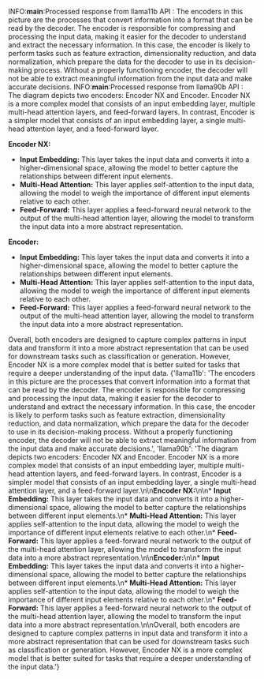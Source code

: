 INFO:__main__:Processed response from llama11b API : The encoders in this picture are the processes that convert information into a format that can be read by the decoder. The encoder is responsible for compressing and processing the input data, making it easier for the decoder to understand and extract the necessary information. In this case, the encoder is likely to perform tasks such as feature extraction, dimensionality reduction, and data normalization, which prepare the data for the decoder to use in its decision-making process. Without a properly functioning encoder, the decoder will not be able to extract meaningful information from the input data and make accurate decisions.
INFO:__main__:Processed response from llama90b API : The diagram depicts two encoders: Encoder NX and Encoder. Encoder NX is a more complex model that consists of an input embedding layer, multiple multi-head attention layers, and feed-forward layers. In contrast, Encoder is a simpler model that consists of an input embedding layer, a single multi-head attention layer, and a feed-forward layer.

**Encoder NX:**

*   **Input Embedding:** This layer takes the input data and converts it into a higher-dimensional space, allowing the model to better capture the relationships between different input elements.
*   **Multi-Head Attention:** This layer applies self-attention to the input data, allowing the model to weigh the importance of different input elements relative to each other.
*   **Feed-Forward:** This layer applies a feed-forward neural network to the output of the multi-head attention layer, allowing the model to transform the input data into a more abstract representation.

**Encoder:**

*   **Input Embedding:** This layer takes the input data and converts it into a higher-dimensional space, allowing the model to better capture the relationships between different input elements.
*   **Multi-Head Attention:** This layer applies self-attention to the input data, allowing the model to weigh the importance of different input elements relative to each other.
*   **Feed-Forward:** This layer applies a feed-forward neural network to the output of the multi-head attention layer, allowing the model to transform the input data into a more abstract representation.

Overall, both encoders are designed to capture complex patterns in input data and transform it into a more abstract representation that can be used for downstream tasks such as classification or generation. However, Encoder NX is a more complex model that is better suited for tasks that require a deeper understanding of the input data.
{'llama11b': 'The encoders in this picture are the processes that convert information into a format that can be read by the decoder. The encoder is responsible for compressing and processing the input data, making it easier for the decoder to understand and extract the necessary information. In this case, the encoder is likely to perform tasks such as feature extraction, dimensionality reduction, and data normalization, which prepare the data for the decoder to use in its decision-making process. Without a properly functioning encoder, the decoder will not be able to extract meaningful information from the input data and make accurate decisions.', 'llama90b': 'The diagram depicts two encoders: Encoder NX and Encoder. Encoder NX is a more complex model that consists of an input embedding layer, multiple multi-head attention layers, and feed-forward layers. In contrast, Encoder is a simpler model that consists of an input embedding layer, a single multi-head attention layer, and a feed-forward layer.\n\n**Encoder NX:**\n\n*   **Input Embedding:** This layer takes the input data and converts it into a higher-dimensional space, allowing the model to better capture the relationships between different input elements.\n*   **Multi-Head Attention:** This layer applies self-attention to the input data, allowing the model to weigh the importance of different input elements relative to each other.\n*   **Feed-Forward:** This layer applies a feed-forward neural network to the output of the multi-head attention layer, allowing the model to transform the input data into a more abstract representation.\n\n**Encoder:**\n\n*   **Input Embedding:** This layer takes the input data and converts it into a higher-dimensional space, allowing the model to better capture the relationships between different input elements.\n*   **Multi-Head Attention:** This layer applies self-attention to the input data, allowing the model to weigh the importance of different input elements relative to each other.\n*   **Feed-Forward:** This layer applies a feed-forward neural network to the output of the multi-head attention layer, allowing the model to transform the input data into a more abstract representation.\n\nOverall, both encoders are designed to capture complex patterns in input data and transform it into a more abstract representation that can be used for downstream tasks such as classification or generation. However, Encoder NX is a more complex model that is better suited for tasks that require a deeper understanding of the input data.'}